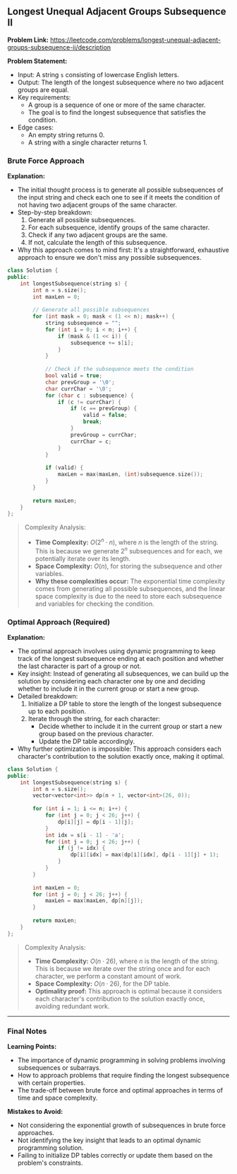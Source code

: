 ## Longest Unequal Adjacent Groups Subsequence II
**Problem Link:** https://leetcode.com/problems/longest-unequal-adjacent-groups-subsequence-ii/description

**Problem Statement:**
- Input: A string `s` consisting of lowercase English letters.
- Output: The length of the longest subsequence where no two adjacent groups are equal.
- Key requirements: 
  - A group is a sequence of one or more of the same character.
  - The goal is to find the longest subsequence that satisfies the condition.
- Edge cases: 
  - An empty string returns 0.
  - A string with a single character returns 1.

### Brute Force Approach
**Explanation:**
- The initial thought process is to generate all possible subsequences of the input string and check each one to see if it meets the condition of not having two adjacent groups of the same character.
- Step-by-step breakdown:
  1. Generate all possible subsequences.
  2. For each subsequence, identify groups of the same character.
  3. Check if any two adjacent groups are the same.
  4. If not, calculate the length of this subsequence.
- Why this approach comes to mind first: It's a straightforward, exhaustive approach to ensure we don't miss any possible subsequences.

```cpp
class Solution {
public:
    int longestSubsequence(string s) {
        int n = s.size();
        int maxLen = 0;
        
        // Generate all possible subsequences
        for (int mask = 0; mask < (1 << n); mask++) {
            string subsequence = "";
            for (int i = 0; i < n; i++) {
                if (mask & (1 << i)) {
                    subsequence += s[i];
                }
            }
            
            // Check if the subsequence meets the condition
            bool valid = true;
            char prevGroup = '\0';
            char currChar = '\0';
            for (char c : subsequence) {
                if (c != currChar) {
                    if (c == prevGroup) {
                        valid = false;
                        break;
                    }
                    prevGroup = currChar;
                    currChar = c;
                }
            }
            
            if (valid) {
                maxLen = max(maxLen, (int)subsequence.size());
            }
        }
        
        return maxLen;
    }
};
```

> Complexity Analysis:
> - **Time Complexity:** $O(2^n \cdot n)$, where $n$ is the length of the string. This is because we generate $2^n$ subsequences and for each, we potentially iterate over its length.
> - **Space Complexity:** $O(n)$, for storing the subsequence and other variables.
> - **Why these complexities occur:** The exponential time complexity comes from generating all possible subsequences, and the linear space complexity is due to the need to store each subsequence and variables for checking the condition.

### Optimal Approach (Required)
**Explanation:**
- The optimal approach involves using dynamic programming to keep track of the longest subsequence ending at each position and whether the last character is part of a group or not.
- Key insight: Instead of generating all subsequences, we can build up the solution by considering each character one by one and deciding whether to include it in the current group or start a new group.
- Detailed breakdown:
  1. Initialize a DP table to store the length of the longest subsequence up to each position.
  2. Iterate through the string, for each character:
     - Decide whether to include it in the current group or start a new group based on the previous character.
     - Update the DP table accordingly.
- Why further optimization is impossible: This approach considers each character's contribution to the solution exactly once, making it optimal.

```cpp
class Solution {
public:
    int longestSubsequence(string s) {
        int n = s.size();
        vector<vector<int>> dp(n + 1, vector<int>(26, 0));
        
        for (int i = 1; i <= n; i++) {
            for (int j = 0; j < 26; j++) {
                dp[i][j] = dp[i - 1][j];
            }
            int idx = s[i - 1] - 'a';
            for (int j = 0; j < 26; j++) {
                if (j != idx) {
                    dp[i][idx] = max(dp[i][idx], dp[i - 1][j] + 1);
                }
            }
        }
        
        int maxLen = 0;
        for (int j = 0; j < 26; j++) {
            maxLen = max(maxLen, dp[n][j]);
        }
        
        return maxLen;
    }
};
```

> Complexity Analysis:
> - **Time Complexity:** $O(n \cdot 26)$, where $n$ is the length of the string. This is because we iterate over the string once and for each character, we perform a constant amount of work.
> - **Space Complexity:** $O(n \cdot 26)$, for the DP table.
> - **Optimality proof:** This approach is optimal because it considers each character's contribution to the solution exactly once, avoiding redundant work.

---

### Final Notes

**Learning Points:**
- The importance of dynamic programming in solving problems involving subsequences or subarrays.
- How to approach problems that require finding the longest subsequence with certain properties.
- The trade-off between brute force and optimal approaches in terms of time and space complexity.

**Mistakes to Avoid:**
- Not considering the exponential growth of subsequences in brute force approaches.
- Not identifying the key insight that leads to an optimal dynamic programming solution.
- Failing to initialize DP tables correctly or update them based on the problem's constraints.